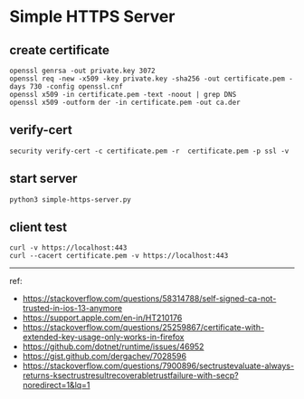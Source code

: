 
# Simple HTTPS Server

## create certificate

```
openssl genrsa -out private.key 3072
openssl req -new -x509 -key private.key -sha256 -out certificate.pem -days 730 -config openssl.cnf
openssl x509 -in certificate.pem -text -noout | grep DNS
openssl x509 -outform der -in certificate.pem -out ca.der
```

## verify-cert
```
security verify-cert -c certificate.pem -r  certificate.pem -p ssl -v
```

## start server
```
python3 simple-https-server.py
```

## client test
```
curl -v https://localhost:443
curl --cacert certificate.pem -v https://localhost:443
```


------

ref: 
- https://stackoverflow.com/questions/58314788/self-signed-ca-not-trusted-in-ios-13-anymore
- https://support.apple.com/en-in/HT210176
- https://stackoverflow.com/questions/25259867/certificate-with-extended-key-usage-only-works-in-firefox
- https://github.com/dotnet/runtime/issues/46952
- https://gist.github.com/dergachev/7028596
- https://stackoverflow.com/questions/7900896/sectrustevaluate-always-returns-ksectrustresultrecoverabletrustfailure-with-secp?noredirect=1&lq=1
